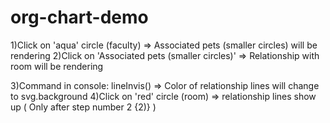 # org-chart-demo
1)Click on 'aqua' circle (faculty) => Associated pets (smaller circles)  will be rendering
2)Click on 'Associated pets (smaller circles)' => Relationship with room will be rendering

3)Command in console: lineInvis() => Color of relationship lines will change to svg.background
4)Click on 'red' circle (room) => relationship lines show up ( Only after step number 2 {2)} )
